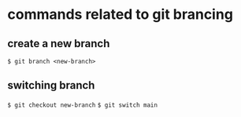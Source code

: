 # commands related to git brancing

## create a new branch
`$ git branch <new-branch>`

## switching branch
`$ git checkout new-branch`
`$ git switch main`

